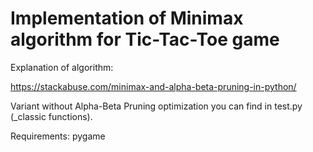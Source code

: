 # Implementation of Minimax algorithm for Tic-Tac-Toe game

Explanation of algorithm:

https://stackabuse.com/minimax-and-alpha-beta-pruning-in-python/

Variant without Alpha-Beta Pruning optimization you can find in test.py (_classic functions).

Requirements: pygame
